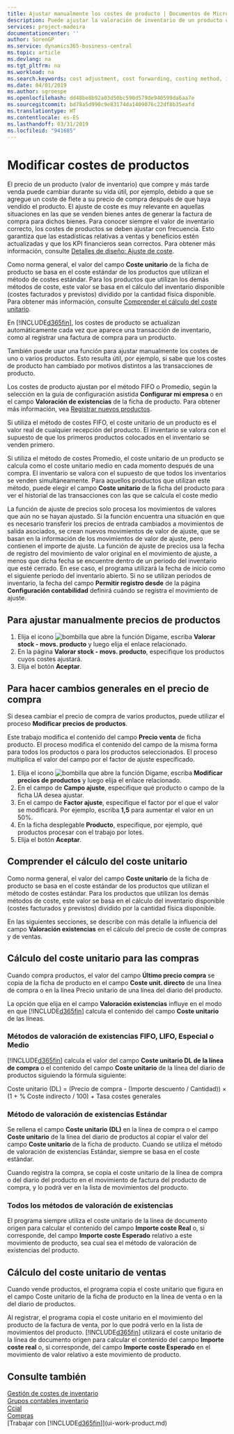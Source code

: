 ```yaml
---
title: Ajustar manualmente los costes de producto | Documentos de Microsoft
description: Puede ajustar la valoración de inventario de un producto utilizando los métodos de costes FIFO o Promedio, por ejemplo, cuando los costes de producto cambien por motivos distintos de las transacciones.
services: project-madeira
documentationcenter: ''
author: SorenGP
ms.service: dynamics365-business-central
ms.topic: article
ms.devlang: na
ms.tgt_pltfrm: na
ms.workload: na
ms.search.keywords: cost adjustment, cost forwarding, costing method, inventory valuation, costing
ms.date: 04/01/2019
ms.author: sgroespe
ms.openlocfilehash: dd48be8b92a03d50bc590d579de940599da6aa7e
ms.sourcegitcommit: bd78a5d990c9e83174da1409076c22df8b35eafd
ms.translationtype: HT
ms.contentlocale: es-ES
ms.lasthandoff: 03/31/2019
ms.locfileid: "941685"
---
```

# <a name="adjust-item-costs"></a>Modificar costes de productos
El precio de un producto (valor de inventario) que compre y más tarde venda puede cambiar durante su vida útil, por ejemplo, debido a que se agregue un coste de flete a su precio de compra después de que haya vendido el producto. El ajuste de coste es muy relevante en aquellas situaciones en las que se venden bienes antes de generar la factura de compra para dichos bienes. Para conocer siempre el valor de inventario correcto, los costes de productos se deben ajustar con frecuencia. Esto garantiza que las estadísticas relativas a ventas y beneficios estén actualizadas y que los KPI financieros sean correctos. Para obtener más información, consulte [Detalles de diseño: Ajuste de coste](design-details-cost-adjustment.md).

Como norma general, el valor del campo **Coste unitario** de la ficha de producto se basa en el coste estándar de los productos que utilizan el método de costes estándar. Para los productos que utilizan los demás métodos de coste, este valor se basa en el cálculo del inventario disponible (costes facturados y previstos) dividido por la cantidad física disponible. Para obtener más información, consulte [Comprender el cálculo del coste unitario](inventory-how-adjust-item-costs.md#understanding-unit-cost-calculation).

En [!INCLUDE[d365fin](includes/d365fin_md.md)], los costes de producto se actualizan automáticamente cada vez que aparece una transacción de inventario, como al registrar una factura de compra para un producto.

También puede usar una función para ajustar manualmente los costes de uno o varios productos. Esto resulta útil, por ejemplo, si sabe que los costes de producto han cambiado por motivos distintos a las transacciones de producto.

Los costes de producto ajustan por el método FIFO o Promedio, según la selección en la guía de configuración asistida **Configurar mi empresa** o en el campo **Valoración de existencias** de la ficha de producto. Para obtener más información, vea [Registrar nuevos productos](inventory-how-register-new-items.md).  

Si utiliza el método de costes FIFO, el coste unitario de un producto es el valor real de cualquier recepción del producto. El inventario se valora con el supuesto de que los primeros productos colocados en el inventario se venden primero.

Si utiliza el método de costes Promedio, el coste unitario de un producto se calcula como el coste unitario medio en cada momento después de una compra. El inventario se valora con el supuesto de que todos los inventarios se venden simultáneamente. Para aquellos productos que utilizan este método, puede elegir el campo **Coste unitario** de la ficha del producto para ver el historial de las transacciones con las que se calcula el coste medio

La función de ajuste de precios solo procesa los movimientos de valores que aún no se hayan ajustado. Si la función encuentra una situación en que es necesario transferir los precios de entrada cambiados a movimientos de salida asociados, se crean nuevos movimientos de valor de ajuste, que se basan en la información de los movimientos de valor de ajuste, pero contienen el importe de ajuste. La función de ajuste de precios usa la fecha de registro del movimiento de valor original en el movimiento de ajuste, a menos que dicha fecha se encuentre dentro de un periodo del inventario que esté cerrado. En ese caso, el programa utilizará la fecha de inicio como el siguiente periodo del inventario abierto. Si no se utilizan periodos de inventario, la fecha del campo **Permitir registro desde** de la página **Configuración contabilidad** definirá cuándo se registra el movimiento de ajuste.

## <a name="to-adjust-item-costs-manually"></a>Para ajustar manualmente precios de productos
1. Elija el icono ![bombilla que abre la función Dígame](media/ui-search/search_small.png "Dígame que desea hacer"), escriba **Valorar stock - movs. producto** y luego elija el enlace relacionado.
2. En la página **Valorar stock - movs. producto**, especifique los productos cuyos costes ajustará.
3. Elija el botón **Aceptar**.

## <a name="to-make-general-changes-in-the-direct-unit-cost"></a>Para hacer cambios generales en el precio de compra
Si desea cambiar el precio de compra de varios productos, puede utilizar el proceso **Modificar precios de productos**.  

 Este trabajo modifica el contenido del campo **Precio venta** de ficha producto. El proceso modifica el contenido del campo de la misma forma para todos los productos o para los productos seleccionados. El proceso multiplica el valor del campo por el factor de ajuste especificado.  

1. Elija el icono ![bombilla que abre la función Dígame](media/ui-search/search_small.png "Dígame que desea hacer"), escriba **Modificar precios de productos** y luego elija el enlace relacionado.  
2. En el campo de **Campo ajuste**, especifique qué producto o campo de la ficha UA desea ajustar.  
3. En el campo de **Factor ajuste**, especifique el factor por el que el valor se modificará. Por ejemplo, escriba **1,5** para aumentar el valor en un 50%.  
4. En la ficha desplegable **Producto**, especifique, por ejemplo, qué productos procesar con el trabajo por lotes.  
5. Elija el botón **Aceptar**.  

## <a name="understanding-unit-cost-calculation"></a>Comprender el cálculo del coste unitario
Como norma general, el valor del campo **Coste unitario** de la ficha de producto se basa en el coste estándar de los productos que utilizan el método de costes estándar. Para los productos que utilizan los demás métodos de coste, este valor se basa en el cálculo del inventario disponible (costes facturados y previstos) dividido por la cantidad física disponible.  

 En las siguientes secciones, se describe con más detalle la influencia del campo **Valoración existencias** en el cálculo del precio de coste de compras y de ventas.  

## <a name="unit-cost-calculation-for-purchases"></a>Cálculo del coste unitario para las compras  
 Cuando compra productos, el valor del campo **Último precio compra** se copia de la ficha de producto en el campo **Coste unit. directo** de una línea de compra o en la línea Precio unitario de una línea del diario del producto.  

 La opción que elija en el campo **Valoración existencias** influye en el modo en que [!INCLUDE[d365fin](includes/d365fin_md.md)] calcula el contenido del campo **Coste unitario** de las líneas.  

### <a name="costing-method-fifo-lifo-specific-or-average"></a>Métodos de valoración de existencias FIFO, LIFO, Especial o Medio  
 [!INCLUDE[d365fin](includes/d365fin_md.md)] calcula el valor del campo **Coste unitario DL de la línea de compra** o el contenido del campo **Coste unitario** de la línea del diario de productos siguiendo la fórmula siguiente:  

 Coste unitario (DL) = (Precio de compra - (Importe descuento / Cantidad)) × (1 + % Coste indirecto / 100) + Tasa costes generales  

### <a name="costing-method-standard"></a>Método de valoración de existencias Estándar  
 Se rellena el campo **Coste unitario (DL)** en la línea de compra o el campo **Coste unitario** de la línea del diario de productos al copiar el valor del campo **Coste unitario** de la ficha de producto. Cuando se utiliza el método de valoración de existencias Estándar, siempre se basa en el coste estándar.  

 Cuando registra la compra, se copia el coste unitario de la línea de compra o del diario del producto en el movimiento de factura del producto de compra, y lo podrá ver en la lista de movimientos del producto.  

### <a name="all-costing-methods"></a>Todos los métodos de valoración de existencias  
 El programa siempre utiliza el coste unitario de la línea de documento origen para calcular el contenido del campo **Importe coste Real** o, si corresponde, del campo **Importe coste Esperado** relativo a este movimiento de producto, sea cual sea el método de valoración de existencias del producto.  

## <a name="unit-cost-calculation-for-sales"></a>Cálculo del coste unitario de ventas  
 Cuando vende productos, el programa copia el coste unitario que figura en el campo Coste unitario de la ficha de producto en la línea de venta o en la del diario de productos.  

 Al registrar, el programa copia el coste unitario en el movimiento del producto de la factura de venta, por lo que podrá verlo en la lista de movimientos del producto. [!INCLUDE[d365fin](includes/d365fin_md.md)] utilizará el coste unitario de la línea de documento origen para calcular el contenido del campo **Importe coste real** o, si corresponde, del campo **Importe coste Esperado** en el movimiento de valor relativo a este movimiento de producto.  

## <a name="see-also"></a>Consulte también
[Gestión de costes de inventario](finance-manage-inventory-costs.md)  
[Grupos contables inventario](inventory-manage-inventory.md)  
[Ccial](sales-manage-sales.md)  
[Compras](purchasing-manage-purchasing.md)  
[Trabajar con [!INCLUDE[d365fin](includes/d365fin_md.md)]](ui-work-product.md)
